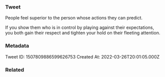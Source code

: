 ### Tweet
People feel superior to the person whose actions they can predict.

If you show them who is in control by playing against their expectations, you both gain their respect and tighten your hold on their fleeting attention.

### Metadata
Tweet ID: 1507809886599626753
Created At: 2022-03-26T20:01:05.000Z

### Related

